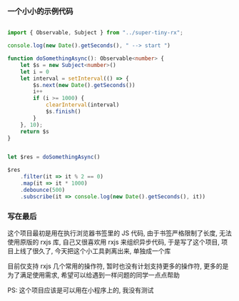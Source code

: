 ### 一个小小的示例代码

```typescript

import { Observable, Subject } from "../super-tiny-rx";

console.log(new Date().getSeconds(), " --> start ")

function doSomethingAsync(): Observable<number> {
    let $s = new Subject<number>()
    let i = 0
    let interval = setInterval(() => {
        $s.next(new Date().getSeconds())
        i++
        if (i >= 1000) {
            clearInterval(interval)
            $s.finish()
        }
    }, 10);
    return $s
}


let $res = doSomethingAsync()

$res
    .filter(it => it % 2 == 0)
    .map(it => it * 1000)
    .debounce(500)
    .subscribe(it => console.log(new Date().getSeconds(), it))
```

### 写在最后

这个项目最初是用在执行浏览器书签里的 JS 代码, 由于书签严格限制了长度, 无法使用原版的 rxjs 库, 自己又很喜欢用 rxjs 来组织异步代码, 于是写了这个项目, 项目上线了很久了, 今天把这个小工具剥离出来, 单独成一个库

目前仅支持 rxjs 几个常用的操作符, 暂时也没有计划支持更多的操作符, 更多的是为了满足使用需求, 希望可以给遇到一样问题的同学一点点帮助

PS: 这个项目应该是可以用在小程序上的, 我没有测试
